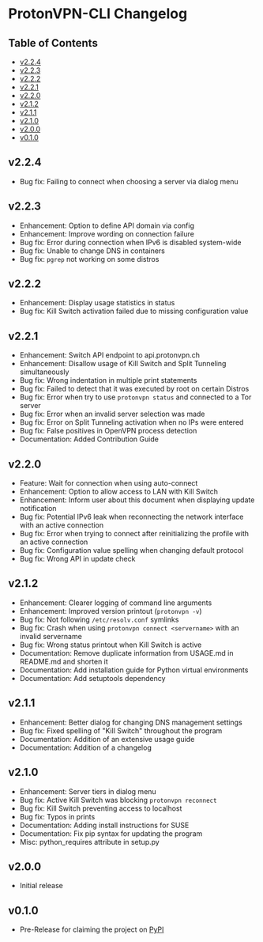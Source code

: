 # ProtonVPN-CLI Changelog

## Table of Contents

- [v2.2.4](#v224)
- [v2.2.3](#v223)
- [v2.2.2](#v222)
- [v2.2.1](#v221)
- [v2.2.0](#v220)
- [v2.1.2](#v212)
- [v2.1.1](#v211)
- [v2.1.0](#v210)
- [v2.0.0](#v200)
- [v0.1.0](#v010)

## v2.2.4

- Bug fix: Failing to connect when choosing a server via dialog menu

## v2.2.3

- Enhancement: Option to define API domain via config
- Enhancement: Improve wording on connection failure
- Bug fix: Error during connection when IPv6 is disabled system-wide
- Bug fix: Unable to change DNS in containers
- Bug fix: `pgrep` not working on some distros

## v2.2.2

- Enhancement: Display usage statistics in status
- Bug fix: Kill Switch activation failed due to missing configuration value

## v2.2.1

- Enhancement: Switch API endpoint to api.protonvpn.ch
- Enhancement: Disallow usage of Kill Switch and Split Tunneling simultaneously
- Bug fix: Wrong indentation in multiple print statements
- Bug fix: Failed to detect that it was executed by root on certain Distros
- Bug fix: Error when try to use `protonvpn status` and connected to a Tor server
- Bug fix: Error when an invalid server selection was made
- Bug fix: Error on Split Tunneling activation when no IPs were entered
- Bug fix: False positives in OpenVPN process detection
- Documentation: Added Contribution Guide

## v2.2.0

- Feature: Wait for connection when using auto-connect
- Enhancement: Option to allow access to LAN with Kill Switch
- Enhancement: Inform user about this document when displaying update notification
- Bug fix: Potential IPv6 leak when reconnecting the network interface with an active connection
- Bug fix: Error when trying to connect after reinitializing the profile with an active connection
- Bug fix: Configuration value spelling when changing default protocol
- Bug fix: Wrong API in update check

## v2.1.2

- Enhancement: Clearer logging of command line arguments
- Enhancement: Improved version printout (`protonvpn -v`)
- Bug fix: Not following `/etc/resolv.conf` symlinks
- Bug fix: Crash when using `protonvpn connect <servername>` with an invalid servername
- Bug fix: Wrong status printout when Kill Switch is active
- Documentation: Remove duplicate information from USAGE.md in README.md and shorten it
- Documentation: Add installation guide for Python virtual environments
- Documentation: Add setuptools dependency

## v2.1.1

- Enhancement: Better dialog for changing DNS management settings
- Bug fix: Fixed spelling of "Kill Switch" throughout the program
- Documentation: Addition of an extensive usage guide
- Documentation: Addition of a changelog

## v2.1.0

- Enhancement: Server tiers in dialog menu
- Bug fix: Active Kill Switch was blocking `protonvpn reconnect`
- Bug fix: Kill Switch preventing access to localhost
- Bug fix: Typos in prints
- Documentation: Adding install instructions for SUSE
- Documentation: Fix pip syntax for updating the program
- Misc: python_requires attribute in setup.py

## v2.0.0

- Initial release

## v0.1.0

- Pre-Release for claiming the project on [PyPI](https://pypi.org)
